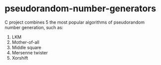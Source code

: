 # pseudorandom-number-generators

C project combines 5 the most popular algorithms of pseudorandom number generation, such as:

1. LKM
2. Mother-of-all
3. Middle square
4. Mersenne twister
5. Xorshift

